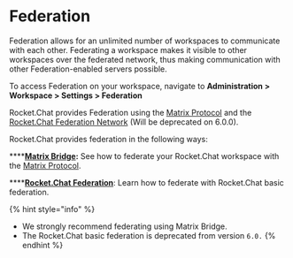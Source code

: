 # Federation

Federation allows for an unlimited number of workspaces to communicate with each other. Federating a workspace makes it visible to other workspaces over the federated network, thus making communication with other Federation-enabled servers possible.

To access Federation on your workspace, navigate to **Administration > Workspace > Settings > Federation**

Rocket.Chat provides Federation using the [Matrix Protocol](https://matrix.org/) and the [Rocket.Chat Federation Network](rocket.chat-federation.md) (Will be deprecated on 6.0.0).

Rocket.Chat provides federation in the following ways:

****[**Matrix Bridge**](matrix-bridge/)**:** See how to federate your Rocket.Chat workspace with the [Matrix Protocol](https://matrix.org/).

****[**Rocket.Chat Federation**](../../../rocket.chat-federation/): Learn how to federate with Rocket.Chat basic federation.

{% hint style="info" %}
* We strongly recommend federating using Matrix Bridge.
* The Rocket.Chat basic federation is deprecated from version `6.0.`
{% endhint %}
